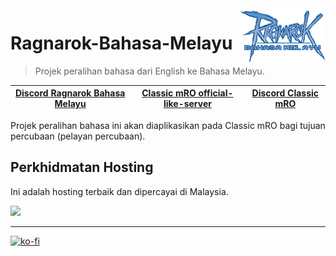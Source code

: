 <img src="doc/robm.png" align="right" height="90" />

# Ragnarok-Bahasa-Melayu
>Projek peralihan bahasa dari English ke Bahasa Melayu.

[Discord Ragnarok Bahasa Melayu](https://discord.gg/DnKYJCDPEM)|[Classic mRO official-like-server](https://classic.playmro.com)|[Discord Classic mRO](https://discord.gg/yk9kPCsxEg)
--------|--------|--------

Projek peralihan bahasa ini akan diaplikasikan pada Classic mRO bagi tujuan percubaan (pelayan percubaan).

## Perkhidmatan Hosting
Ini adalah hosting terbaik dan dipercayai di Malaysia.

<a href="https://billing.hostingmalaya.com/aff.php?aff=29" ><img height="120" src="http://billing.hostingmalaya.com/assets/img/logo.png" ></a > 
___

[![ko-fi](https://ko-fi.com/img/githubbutton_sm.svg)](https://ko-fi.com/M4M7YX1O1)
